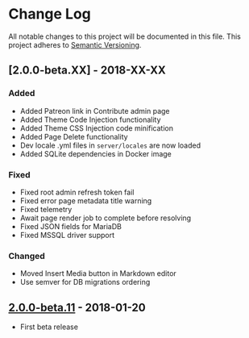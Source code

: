 # Change Log
All notable changes to this project will be documented in this file.
This project adheres to [Semantic Versioning](http://semver.org/).

## [2.0.0-beta.XX] - 2018-XX-XX
### Added
- Added Patreon link in Contribute admin page
- Added Theme Code Injection functionality
- Added Theme CSS Injection code minification
- Added Page Delete functionality
- Dev locale .yml files in `server/locales` are now loaded
- Added SQLite dependencies in Docker image

### Fixed
- Fixed root admin refresh token fail
- Fixed error page metadata title warning
- Fixed telemetry
- Await page render job to complete before resolving
- Fixed JSON fields for MariaDB
- Fixed MSSQL driver support

### Changed
- Moved Insert Media button in Markdown editor
- Use semver for DB migrations ordering

## [2.0.0-beta.11] - 2018-01-20
- First beta release

[2.0.0-beta.12]: https://github.com/Requarks/wiki/releases/tag/2.0.0-beta.12
[2.0.0-beta.11]: https://github.com/Requarks/wiki/releases/tag/2.0.0-beta.11
